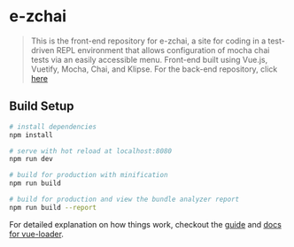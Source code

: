 # e-zchai

> This is the front-end repository for e-zchai, a site for coding in a test-driven REPL environment that allows configuration of mocha chai tests via an easily accessible menu. Front-end built using Vue.js, Vuetify, Mocha, Chai, and Klipse. For the back-end repository, click [here](https://github.com/tcatsl/e-zchaiserver)

## Build Setup

``` bash
# install dependencies
npm install

# serve with hot reload at localhost:8080
npm run dev

# build for production with minification
npm run build

# build for production and view the bundle analyzer report
npm run build --report
```

For detailed explanation on how things work, checkout the [guide](http://vuejs-templates.github.io/webpack/) and [docs for vue-loader](http://vuejs.github.io/vue-loader).

